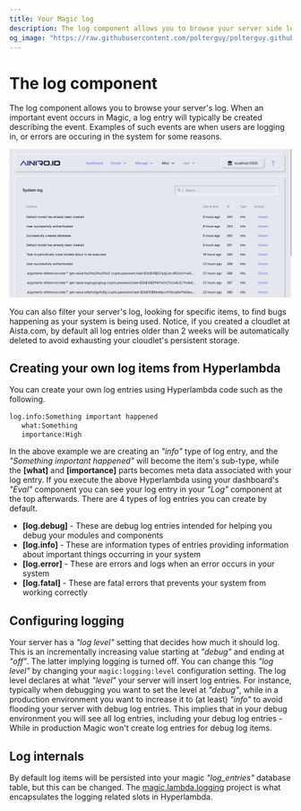 ```yaml
---
title: Your Magic log
description: The log component allows you to browse your server side log items, verifying your system is optimally functioning and healthy, and/or drill down to see errors occurring in your system.
og_image: "https://raw.githubusercontent.com/polterguy/polterguy.github.io/master/images/log.jpg"
---
```


# The log component

The log component allows you to browse your server's log. When an important event occurs in
Magic, a log entry will typically be created describing the event. Examples of such events
are when users are logging in, or errors are occuring in the system for some reasons.

![Magic log](https://raw.githubusercontent.com/polterguy/polterguy.github.io/master/images/log.jpg)

You can also filter your server's log, looking for specific items, to find bugs happening
as your system is being used. Notice, if you created a cloudlet at Aista.com, by default all log
entries older than 2 weeks will be automatically deleted to avoid exhausting your cloudlet's persistent
storage.

## Creating your own log items from Hyperlambda

You can create your own log entries using Hyperlambda code such as the following.

```
log.info:Something important happened
   what:Something
   importance:High
```

In the above example we are creating an _"info"_ type of log entry, and the _"Something important happened"_
will become the item's sub-type, while the **[what]** and **[importance]** parts becomes meta data associated
with your log entry. If you execute the above Hyperlambda using your dashboard's _"Eval"_ component you can
see your log entry in your _"Log"_ component at the top afterwards. There are 4 types of log entries you
can create by default.

* __[log.debug]__ - These are debug log entries intended for helping you debug your modules and components
* __[log.info]__ - These are information types of entries providing information about important things occurring in your system
* __[log.error]__ - These are errors and logs when an error occurs in your system
* __[log.fatal]__ - These are fatal errors that prevents your system from working correctly

## Configuring logging

Your server has a _"log level"_ setting that decides how much it should log. This is an incrementally
increasing value starting at _"debug"_ and ending at _"off"_. The latter implying logging is turned off.
You can change this _"log level"_ by changing your `magic:logging:level` configuration setting. The log level
declares at what _"level"_ your server will insert log entries. For instance, typically when debugging you want
to set the level at _"debug"_, while in a production environment you want to increase it to (at least) _"info"_
to avoid flooding your server with debug log entries. This implies that in your debug environment you will see
all log entries, including your debug log entries - While in production Magic won't create log entries for
debug log items.

## Log internals

By default log items will be persisted into your magic _"log_entries"_ database table, but this can be
changed. The [magic.lambda.logging](/documentation/magic.lambda.logging/) project is what encapsulates
the logging related slots in Hyperlambda.
